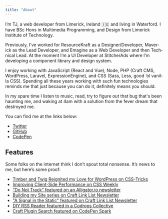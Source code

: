 ```yaml
---
title: "About"
---
```


I’m TJ, a web devel­op­er from Lim­er­ick, Ire­land 🇮🇪 and liv­ing in Water­ford. I have BSc Hons in Multimedia Programming, and Design from Limerick Institute of Technology.

Pre­vi­ous­ly, I’ve worked for ResourceKraft as a Designer/​Developer, Mav­er­ick as the Lead Devel­op­er, and Emag­ine as a Web Devel­op­er and then Tech­ni­cal Lead. At the moment I’m a UI Devel­op­er at Stitcher­Ads where I’m devel­op­ing a com­po­nent library and design system.

I enjoy work­ing with JavaScript (React and Vue), Node, PHP (Craft CMS, Word­Press, Lar­avel, Expres­sio­nEngine), and CSS (Sass, Less, good ‘ol vanil­la CSS). Spend­ing all these years work­ing with such fun tech­nolo­gies reminds me that just because you can do it, def­i­nite­ly means you should.

In my spare time I listen to music, read, try to figure out that bug that's been haunting me, and waking at 4am with a solution from the fever dream that destroyed me.

You can find me at the links below:

<ul class="list-reset">
  <li>
    <a href="https://twitter.com/tj_fogarty" target="_blank" rel="noopener noreferrer">Twit­ter</a>
  </li>

  <li>
    <a href="https://github.com/tjFogarty" target="_blank" rel="noopener noreferrer">GitHub</a>
  </li>

  <li>
    <a href="https://codepen.io/tjFogarty/" target="_blank" rel="noopener noreferrer">Code­Pen</a>
  </li>
</ul>

<h2 id="features">Fea­tures</h2>

Some folks on the inter­net think I don’t spout total non­sense. It’s news to me, but here’s some proof:

<ul>
  <li>
    <a href="https://css-tricks.com/timber-and-twig-reignited-my-love-for-wordpress/" target="_blank" rel="noopener noreferrer">
      Tim­ber and Twig Reignit­ed my Love for Word­Press on CSS-Tricks
    </a>
  </li>

  <li>
    <a href="https://mailchi.mp/css-weekly/issue-330-designing-with-code-shape-path-editor-client-side-performance" target="_blank" rel="noopener noreferrer">
      Improving Client-Side Performance on CSS Weekly
    </a>
  </li>
  
  <li>
    <a href="https://www.getrevue.co/profile/alligatorio/issues/vuepress-vue-dropzone-css-position-sticky-react-loadable-unstated-getting-started-with-nuxt-js-107443" target="_blank" rel="noopener noreferrer">
      “Do Not Track” fea­tured on an Alli​ga​tor​.io newsletter
    </a>
  </li>
  
  <li>
    <a href="http://craftlinklist.com/issues/61" target="_blank" rel="noopener noreferrer">
      Buil­ding my Site series on Craft Link List Newsletter
    </a>
  </li>

  <li>
    <a href="http://craftlinklist.com/issues/71" target="_blank" rel="noopener noreferrer">
      "A Signal in the Static" featured on Craft Link List Newsletter
    </a>
  </li>
  
  <li>
    <a href="https://tympanus.net/codrops/collective/collective-390/" target="_blank" rel="noopener noreferrer">
      DIY RSS Read­er fea­tured in a Codrops Collective
    </a>
  </li>
  
  <li>
    <a href="https://codepen.io/spark/63" target="_blank" rel="noopener noreferrer">
      Craft Plu­g­in Search fea­tured on Code­Pen Spark
    </a>
  </li>
</ul>

